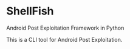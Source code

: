 # ShellFish
Android Post Exploitation Framework in Python

This is a CLI tool for Android Post Exploitation.

